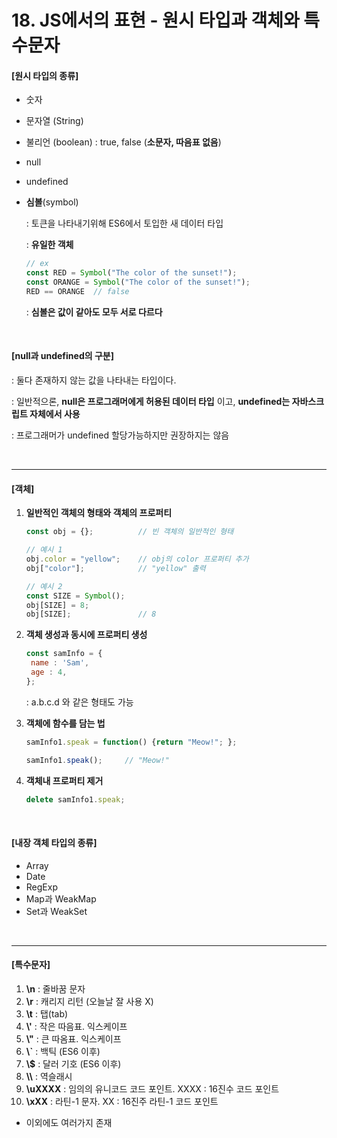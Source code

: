 # 18. JS에서의 표현 - 원시 타입과 객체와 특수문자

#### [원시 타입의 종류]

- 숫자

- 문자열 (String)

- 불리언 (boolean)  : true, false  (**소문자, 따음표 없음**)

- null

- undefined

- **심볼**(symbol)

  : 토큰을 나타내기위해 ES6에서 토입한 새 데이터 타입

  : **유일한 객체**

  ```js
  // ex
  const RED = Symbol("The color of the sunset!");
  const ORANGE = Symbol("The color of the sunset!");
  RED == ORANGE  // false
  ```

  : **심볼은 값이 같아도 모두 서로 다르다**

<br>

#### [null과 undefined의 구분]

: 둘다 존재하지 않는 값을 나타내는 타입이다.

: 일반적으론, **null은 프로그래머에게 허용된 데이터 타입** 이고, **undefined는 자바스크립트 자체에서 사용**

: 프로그래머가 undefined 할당가능하지만 권장하지는 않음

<br>

------

#### [객체]

1. **일반적인 객체의 형태와 객체의 프로퍼티**

   ```js
   const obj = {};          // 빈 객체의 일반적인 형태
   
   // 예시 1
   obj.color = "yellow";    // obj의 color 프로퍼티 추가
   obj["color"];            // "yellow" 출력
   
   // 예시 2
   const SIZE = Symbol();
   obj[SIZE] = 8;
   obj[SIZE];               // 8
   ```

2. **객체 생성과 동시에 프로퍼티 생성**

   ```js
   const samInfo = {
   	name : 'Sam',
   	age : 4,
   };	
   ```

   : a.b.c.d 와 같은 형태도 가능

3. **객체에 함수를 담는 법**

   ```js
   samInfo1.speak = function() {return "Meow!"; };
   
   samInfo1.speak();     // "Meow!"
   ```

4. **객체내 프로퍼티 제거**

   ```js
   delete samInfo1.speak;
   ```

<br>

#### [내장 객체 타입의 종류]

- Array
- Date
- RegExp
- Map과 WeakMap
- Set과 WeakSet

<br>

----

#### [특수문자]

1. **\n** : 줄바꿈 문자
2. **\r** : 캐리지 리턴 (오늘날 잘 사용 X)
3. **\t** : 탭(tab)
4. **\\'** : 작은 따음표. 익스케이프
5. **\\"** : 큰 따옴표. 익스케이프
6. **\\`** : 백틱 (ES6 이후)
7. **\\$** : 달러 기호 (ES6 이후)
8. **\\\\** : 역슬래시
9. **\uXXXX** : 임의의 유니코드 코드 포인트. XXXX : 16진수 코드 포인트
10. **\xXX** : 라틴-1 문자. XX : 16진주 라틴-1 코드 포인트

- 이외에도 여러가지 존재

<br>